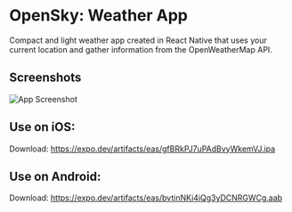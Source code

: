
# OpenSky: Weather App

Compact and light weather app created in React Native that uses your current location and gather information from the OpenWeatherMap API.


## Screenshots

![App Screenshot](https://i.ibb.co/cQ8JrPW/opensky.png)



## Use on iOS: 
Download: https://expo.dev/artifacts/eas/gfBRkPJ7uPAdBvyWkemVJ.ipa


## Use on Android:
Download: https://expo.dev/artifacts/eas/bvtjnNKi4iQg3yDCNRGWCg.aab
